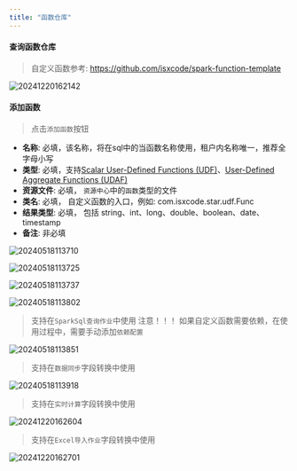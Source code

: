 ```yaml
---
title: "函数仓库"
---
```


#### 查询函数仓库

> 自定义函数参考: https://github.com/isxcode/spark-function-template

![20241220162142](https://img.isxcode.com/picgo/20241220162142.png)

#### 添加函数

> 点击`添加函数`按钮

- **名称**: 必填，该名称，将在sql中的当函数名称使用，租户内名称唯一，推荐全字母小写 
- **类型**: 必填，支持[Scalar User-Defined Functions (UDF)](https://spark.apache.org/docs/latest/sql-ref-functions-udf-scalar.html)、[User-Defined Aggregate Functions (UDAF)](https://spark.apache.org/docs/latest/sql-ref-functions-udf-aggregate.html) 
- **资源文件**: 必填， `资源中心`中的`函数`类型的文件
- **类名**: 必填， 自定义函数的入口，例如: com.isxcode.star.udf.Func 
- **结果类型**: 必填， 包括 string、int、long、double、boolean、date、timestamp
- **备注**: 非必填

![20240518113710](https://img.isxcode.com/picgo/20240518113710.png)

![20240518113725](https://img.isxcode.com/picgo/20240518113725.png)

![20240518113737](https://img.isxcode.com/picgo/20240518113737.png)

![20240518113802](https://img.isxcode.com/picgo/20240518113802.png)

> 支持在`SparkSql查询作业`中使用 
> 注意！！！ 如果自定义函数需要依赖，在使用过程中，需要手动添加`依赖配置`

![20240518113851](https://img.isxcode.com/picgo/20240518113851.png)

> 支持在`数据同步`字段转换中使用

![20240518113918](https://img.isxcode.com/picgo/20240518113918.png)

> 支持在`实时计算`字段转换中使用

![20241220162604](https://img.isxcode.com/picgo/20241220162604.png)

> 支持在`Excel导入作业`字段转换中使用

![20241220162701](https://img.isxcode.com/picgo/20241220162701.png)
